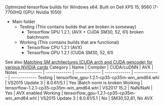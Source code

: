 Optimized tensorflow builds for Windows x64.
Built on Dell XPS 15, 9560 i7-7700HQ (GPU: Nvidia 1050)

 - Main folder
	 -  Testing (This contains builds that are broken in someway)
		 - Tensorflow GPU 1.2.1, (AVX + CUDA SM30, 52, 61) broken batchnorm
	 -  Working (This contains builds that are functional)
		 - Tensorflow CPU 1.2.1 (AVX)
		 - Tensorflow GPU 1.2.1 (CUDA SM30, 52, 61)

See also [Matching SM architectures (CUDA arch and CUDA gencode) for various NVIDIA cards](http://arnon.dk/matching-sm-architectures-arch-and-gencode-for-various-nvidia-cards/)
Category | Name | Compiler | CUDA/cuDNN | AVX | Notes
------------ | ------------- | ------------- | ------------- | ------------- | -------------
Testing | tensorflow_gpu-1.2.1-cp35-cp35m-win_amd64.whl | VS2015 Update 3 | 8.0.61/5.1 | Yes |Batch norm is broken
Working | tensorflow-1.2.1-cp35-cp35m-win_amd64.whl | VS2017 15.2 | NaN/NaN | Yes | AVX enabled
Working | tensorflow_gpu-1.2.1-cp35-cp35m-win_amd64.whl | VS2015 Update 3 | 8.0.61/5.1 | No | SM30,52,61, No AVX
